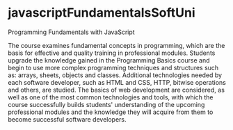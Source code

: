 # javascriptFundamentalsSoftUni

Programming Fundamentals with JavaScript

The course examines fundamental concepts in programming, which are the basis 
for effective and quality training in professional modules. Students upgrade 
the knowledge gained in the Programming Basics course and begin to use more 
complex programming techniques and structures such as: arrays, sheets, objects and classes.
Additional technologies needed by each software developer, such as HTML and CSS, HTTP,
bitwise operations and others, are studied. The basics of web development are considered,
as well as one of the most common technologies and tools, with which the course successfully
builds students' understanding of the upcoming professional modules and the knowledge
they will acquire from them to become successful software developers.

